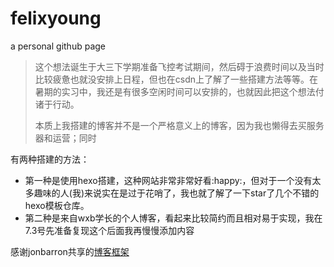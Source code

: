 # felixyoung
a personal github page 
> 这个想法诞生于大三下学期准备飞控考试期间，然后碍于浪费时间以及当时比较疲惫也就没安排上日程，但也在csdn上了解了一些搭建方法等等。在暑期的实习中，我还是有很多空闲时间可以安排的，也就因此把这个想法付诸于行动。
>
> 本质上我搭建的博客并不是一个严格意义上的博客，因为我也懒得去买服务器和运营；同时

有两种搭建的方法：

- 第一种是使用hexo搭建，这种网站非常非常好看:happy:，但对于一个没有太多趣味的人(我)来说实在是过于花哨了，我也就了解了一下star了几个不错的hexo模板仓库。
- 第二种是来自wxb学长的个人博客，看起来比较简约而且相对易于实现，我在7.3号先准备复现这个后面我再慢慢添加内容

感谢jonbarron共享的[博客框架](https://github.com/jonbarron/website.git)

